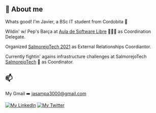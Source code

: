 ## 🤠 About me
Whats good! I'm Javier, a BSc IT student from Cordobita 📍

Wildin' w/ Pep's Barça at [Aula de Software Libre](https://www.uco.es/aulasoftwarelibre/) 👨🏻‍🔧 as Coordination Delegate.

Organized [SalmorejoTech 2021](https://salmorejo.tech/2021/) as External Relationships Coordiantor.

Currently fightin' agains infrastructure challenges at SalmorejoTech [SalmorejoTech](https://salmorejo.tech/2022/) 🍅 as Coordinator.

## 📫 

My Gmail ➡️ jasampa3000@gmail.com

[![My LinkedIn](https://img.shields.io/badge/LinkedIn-0077B5?style=for-the-badge&logo=linkedin&logoColor=white)](https://www.linkedin.com/in/javier-de-santiago-palomino-3795441a3)
[![My Twitter](https://img.shields.io/badge/-TWITTER-0CA0CB?style=for-the-badge&logo=twitter&logoColor=white)](https://twitter.com/jdes_01)


<br>
